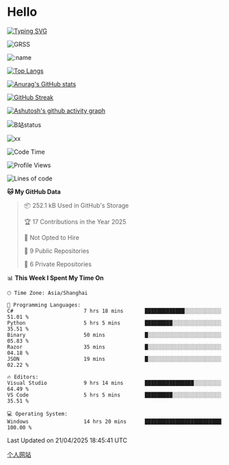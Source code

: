 # Hello


[![Typing SVG](https://readme-typing-svg.demolab.com?font=Fira+Code&pause=1000&color=F78FDE&width=435&lines=Ciallo%ef%bd%9e(%e2%88%a0%e3%83%bb%cf%89%3c+)%e2%8c%92%e2%98%85)](https://git.io/typing-svg)

![GRSS](https://github-readme-steam-card.vercel.app/status/?steamid=76561198221796636&show_in_game_bg=true&show_recent_game_bg=true&animated_avatar=true)

![:name](https://count.getloli.com/get/@hk416?theme=rule34)

[![Top Langs](https://github-readme-stats.vercel.app/api/top-langs/?username=qq583044063qq&locale=cn&hide=javascript,html)](https://github.com/anuraghazra/github-readme-stats)

[![Anurag's GitHub stats](https://github-readme-stats.vercel.app/api?username=qq583044063qq&count_private=true&show_icons=true&locale=cn)](https://github.com/anuraghazra/github-readme-stats)

[![GitHub Streak](https://streak-stats.demolab.com/?user=qq583044063qq&locale=zh_Hans)](https://git.io/streak-stats)

[![Ashutosh's github activity graph](https://github-readme-activity-graph.vercel.app/graph?username=qq583044063qq)](https://github.com/ashutosh00710/github-readme-activity-graph)

![B站status](https://stats.justsong.cn/api/bilibili/?id=3931848&lang=zh-CN)

![xx](xx.gif)

<!--START_SECTION:waka-->
![Code Time](http://img.shields.io/badge/Code%20Time-1%2C547%20hrs%2050%20mins-blue)

![Profile Views](http://img.shields.io/badge/Profile%20Views-5-blue)

![Lines of code](https://img.shields.io/badge/From%20Hello%20World%20I%27ve%20Written-905.4%20thousand%20lines%20of%20code-blue)

**🐱 My GitHub Data** 

> 📦 252.1 kB Used in GitHub's Storage 
 > 
> 🏆 17 Contributions in the Year 2025
 > 
> 🚫 Not Opted to Hire
 > 
> 📜 9 Public Repositories 
 > 
> 🔑 6 Private Repositories 
 > 
📊 **This Week I Spent My Time On** 

```text
🕑︎ Time Zone: Asia/Shanghai

💬 Programming Languages: 
C#                       7 hrs 18 mins       █████████████░░░░░░░░░░░░   51.01 % 
Python                   5 hrs 5 mins        █████████░░░░░░░░░░░░░░░░   35.51 % 
Binary                   50 mins             █░░░░░░░░░░░░░░░░░░░░░░░░   05.83 % 
Razor                    35 mins             █░░░░░░░░░░░░░░░░░░░░░░░░   04.18 % 
JSON                     19 mins             █░░░░░░░░░░░░░░░░░░░░░░░░   02.22 % 

🔥 Editors: 
Visual Studio            9 hrs 14 mins       ████████████████░░░░░░░░░   64.49 % 
VS Code                  5 hrs 5 mins        █████████░░░░░░░░░░░░░░░░   35.51 % 

💻 Operating System: 
Windows                  14 hrs 20 mins      █████████████████████████   100.00 % 
```


 Last Updated on 21/04/2025 18:45:41 UTC
<!--END_SECTION:waka-->

[个人网站](https://blog.ayatsukinora.org.cn)
